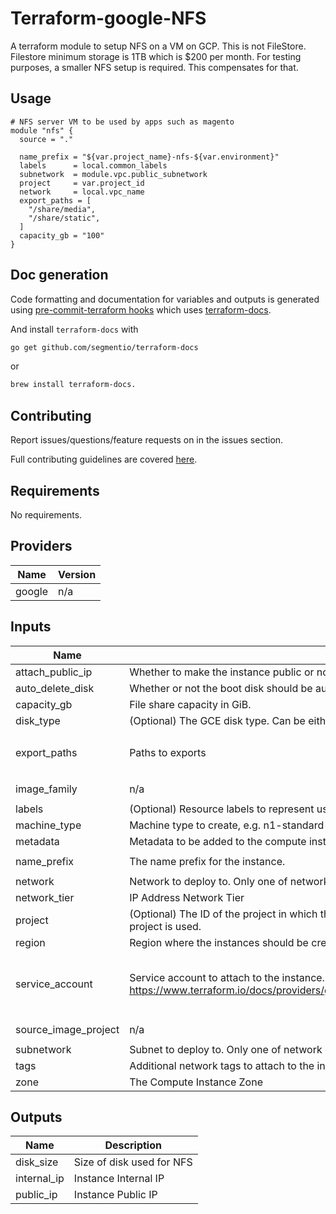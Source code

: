 # Terraform-google-NFS
A terraform module to setup NFS on a VM on GCP. This is not FileStore. Filestore minimum storage is 1TB which is $200 per month. For testing purposes, a smaller NFS setup is required. This compensates for that.


## Usage

```hcl
# NFS server VM to be used by apps such as magento
module "nfs" {
  source = "."

  name_prefix = "${var.project_name}-nfs-${var.environment}"
  labels      = local.common_labels
  subnetwork  = module.vpc.public_subnetwork
  project     = var.project_id
  network     = local.vpc_name
  export_paths = [
    "/share/media",
    "/share/static",
  ]
  capacity_gb = "100"
}

```

## Doc generation

Code formatting and documentation for variables and outputs is generated using [pre-commit-terraform hooks](https://github.com/antonbabenko/pre-commit-terraform) which uses [terraform-docs](https://github.com/segmentio/terraform-docs).


And install `terraform-docs` with
```bash
go get github.com/segmentio/terraform-docs
```
or
```bash
brew install terraform-docs.
```

## Contributing

Report issues/questions/feature requests on in the issues section.

Full contributing guidelines are covered [here](CONTRIBUTING.md).

<!-- BEGINNING OF PRE-COMMIT-TERRAFORM DOCS HOOK -->
## Requirements

No requirements.

## Providers

| Name | Version |
|------|---------|
| google | n/a |

## Inputs

| Name | Description | Type | Default | Required |
|------|-------------|------|---------|:--------:|
| attach\_public\_ip | Whether to make the instance public or not | `bool` | `false` | no |
| auto\_delete\_disk | Whether or not the boot disk should be auto-deleted | `bool` | `false` | no |
| capacity\_gb | File share capacity in GiB. | `string` | `"50"` | no |
| disk\_type | (Optional) The GCE disk type. Can be either pd-ssd, local-ssd, pd-balanced or pd-standard | `string` | `"pd-standard"` | no |
| export\_paths | Paths to exports | `list` | <pre>[<br>  "/share"<br>]</pre> | no |
| image\_family | n/a | `string` | `"ubuntu-2004-lts"` | no |
| labels | (Optional) Resource labels to represent user-provided metadata. | `map` | `{}` | no |
| machine\_type | Machine type to create, e.g. n1-standard-1 | `string` | `"f1-micro"` | no |
| metadata | Metadata to be added to the compute instance, provided as a map | `map` | `{}` | no |
| name\_prefix | The name prefix for the instance. | `string` | `"nfs-instance-template"` | no |
| network | Network to deploy to. Only one of network or subnetwork should be specified. | `any` | `null` | no |
| network\_tier | IP Address Network Tier | `string` | `"STANDARD"` | no |
| project | (Optional) The ID of the project in which the resource belongs. If it is not provided, the provider project is used. | `any` | `null` | no |
| region | Region where the instances should be created. | `any` | `null` | no |
| service\_account | Service account to attach to the instance. See https://www.terraform.io/docs/providers/google/r/compute_instance_template.html#service_account. | <pre>object({<br>    email  = string,<br>    scopes = set(string)<br>  })</pre> | <pre>{<br>  "email": null,<br>  "scopes": []<br>}</pre> | no |
| source\_image\_project | n/a | `string` | `"ubuntu-os-cloud"` | no |
| subnetwork | Subnet to deploy to. Only one of network or subnetwork should be specified. | `any` | `null` | no |
| tags | Additional network tags to attach to the instance nfs instance | `list` | `[]` | no |
| zone | The Compute Instance Zone | `any` | `null` | no |

## Outputs

| Name | Description |
|------|-------------|
| disk\_size | Size of disk used for NFS |
| internal\_ip | Instance Internal IP |
| public\_ip | Instance Public IP |

<!-- END OF PRE-COMMIT-TERRAFORM DOCS HOOK -->
